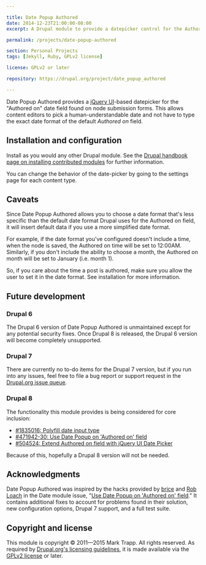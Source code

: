 ```yaml
---

title: Date Popup Authored
date: 2014-12-23T21:00:00-08:00
excerpt: A Drupal module to provide a datepicker control for the Authored On field found on node submission forms.

permalink: /projects/date-popup-authored

section: Personal Projects
tags: [Jekyll, Ruby, GPLv2 license]

license: GPLv2 or later

repository: https://drupal.org/project/date_popup_authored

---
```


Date Popup Authored provides a [jQuery UI][1]-based datepicker for the "Authored on" date field found on node submission forms. This allows content editors to pick a human-understandable date and not have to type the exact date format of the default *Authored on* field.

## Installation and configuration

Install as you would any other Drupal module. See the [Drupal handbook page on installing contributed modules][2] for further information.

You can change the behavior of the date-picker by going to the settings page for each content type.

## Caveats

Since Date Popup Authored allows you to choose a date format that's less specific than the default date format Drupal uses for the Authored on field, it will insert default data if you use a more simplified date format.

For example, if the date format you've configured doesn't include a time, when the node is saved, the Authored on time will be set to 12:00AM. Similarly, if you don't include the ability to choose a month, the Authored on month will be set to January (i.e. month 1).

So, if you care about the time a post is authored, make sure you allow the user to set it in the date format. See installation for more information.

## Future development

### Drupal 6

The Drupal 6 version of Date Popup Authored is unmaintained except for any potential security fixes. Once Drupal 8 is released, the Drupal 6 version will become completely unsupported.

### Drupal 7

There are currently no to-do items for the Drupal 7 version, but if you run into any issues, feel free to file a bug report or support request in the [Drupal.org issue queue][3].

### Drupal 8

The functionality this module provides is being considered for core inclusion:

- [#1835016: Polyfill date input type][4]
- [#471942-30: Use Date Popup on 'Authored on' field][5]
- [#504524: Extend Authored on field with jQuery UI Date Picker][6]

Because of this, hopefully a Drupal 8 version will not be needed.

## Acknowledgments

Date Popup Authored was inspired by the hacks provided by [brice][7] and [Rob Loach][8] in the Date module issue, "[Use Date Popup on 'Authored on' field][9]." It contains additional fixes to account for problems found in their solution, new configuration options, Drupal 7 support, and a full test suite.

## Copyright and license

This module is copyright © 2011—2015 Mark Trapp. All rights reserved. As required by [Drupal.org's licensing guidelines][10], it is made available via the [GPLv2 license][11] or later.

[1]: https://jqueryui.com "jQuery UI website"
[2]: https://drupal.org/node/895232 "Installing modules (Drupal 7)"
[3]: https://www.drupal.org/project/issues/date_popup_authored "Date Popup Authored issue queue"
[4]: https://www.drupal.org/node/1835016 "#1835016: Polyfill date input type"
[5]: https://www.drupal.org/comment/6788664#comment-6788664 "#471942-30: Use Date Popup on 'Authored on' field"
[6]: https://www.drupal.org/node/504524 "#504524: Extend Authored on field with jQuery UI Date Picker"
[7]: https://drupal.org/user/446296 "brice's Drupal.org profile"
[8]: https://drupal.org/u/robloach "Rob Loach's Drupal.org profile"
[9]: https://drupal.org/node/471942 "Use Date Popup on 'Authored on' field"
[10]: https://www.drupal.org/licensing/faq "Drupal.org Licensing FAQ"
[11]: http://www.gnu.org/licenses/old-licenses/gpl-2.0.html "GNU General Public License, version 2"
